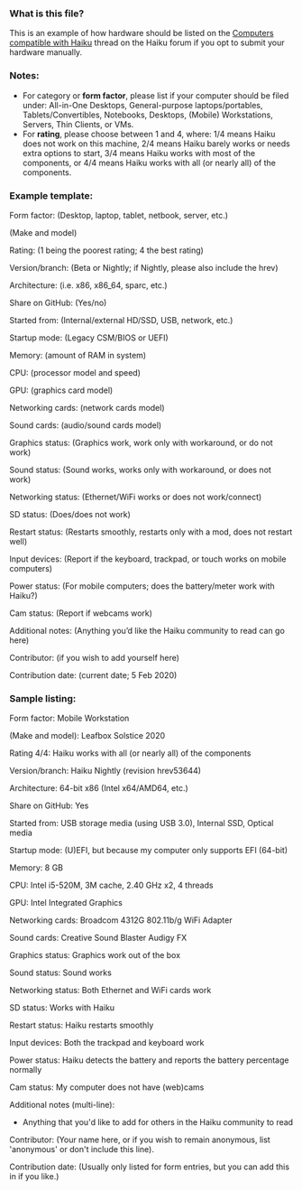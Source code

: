 ### What is this file?

This is an example of how hardware should be listed on the [Computers compatible with Haiku](https://discuss.haiku-os.org/t/computers-compatible-with-haiku-v3/7640)
thread on the Haiku forum if you opt to submit your hardware manually.

### Notes:

* For category or **form factor**, please list if your computer should be filed under:
All-in-One Desktops, General-purpose laptops/portables, Tablets/Convertibles, Notebooks,
Desktops, (Mobile) Workstations, Servers, Thin Clients, or VMs.
* For **rating**, please choose between 1 and 4, where: 1/4 means Haiku does not work on this machine,
2/4 means Haiku barely works or needs extra options to start, 3/4 means Haiku works with most of the components,
or 4/4 means Haiku works with all (or nearly all) of the components.

### Example template:

Form factor: (Desktop, laptop, tablet, netbook, server, etc.)

(Make and model)

Rating: (1 being the poorest rating; 4 the best rating)

Version/branch: (Beta or Nightly; if Nightly, please also include the hrev)

Architecture: (i.e. x86, x86_64, sparc, etc.)

Share on GitHub: (Yes/no)

Started from: (Internal/external HD/SSD, USB, network, etc.)

Startup mode: (Legacy CSM/BIOS or UEFI)

Memory: (amount of RAM in system)

CPU: (processor model and speed)

GPU: (graphics card model)

Networking cards: (network cards model)

Sound cards: (audio/sound cards model)

Graphics status: (Graphics work, work only with workaround, or do not work)

Sound status: (Sound works, works only with workaround, or does not work)

Networking status: (Ethernet/WiFi works or does not work/connect)

SD status: (Does/does not work)

Restart status: (Restarts smoothly, restarts only with a mod, does not restart well)

Input devices: (Report if the keyboard, trackpad, or touch works on mobile computers)

Power status: (For mobile computers; does the battery/meter work with Haiku?)

Cam status: (Report if webcams work)

Additional notes: (Anything you’d like the Haiku community to read can go here)

Contributor: (if you wish to add yourself here)

Contribution date: (current date; 5 Feb 2020)

### Sample listing:

Form factor: Mobile Workstation

(Make and model): Leafbox Solstice 2020

Rating 4/4: Haiku works with all (or nearly all) of the components

Version/branch: Haiku Nightly (revision hrev53644)

Architecture: 64-bit x86 (Intel x64/AMD64, etc.)

Share on GitHub: Yes

Started from: USB storage media (using USB 3.0), Internal SSD, Optical media

Startup mode: (U)EFI, but because my computer only supports EFI (64-bit)

Memory: 8 GB

CPU: Intel i5-520M, 3M cache, 2.40 GHz x2, 4 threads

GPU: Intel Integrated Graphics

Networking cards: Broadcom 4312G 802.11b/g WiFi Adapter

Sound cards: Creative Sound Blaster Audigy FX

Graphics status: Graphics work out of the box

Sound status: Sound works

Networking status: Both Ethernet and WiFi cards work

SD status: Works with Haiku

Restart status: Haiku restarts smoothly

Input devices: Both the trackpad and keyboard work

Power status: Haiku detects the battery and reports the battery percentage normally

Cam status: My computer does not have (web)cams	

Additional notes (multi-line):

* Anything that you'd like to add for others in the Haiku community to read		

Contributor: (Your name here, or if you wish to remain anonymous, list 'anonymous' or don't include this line).

Contribution date: (Usually only listed for form entries, but you can add this in if you like.)
